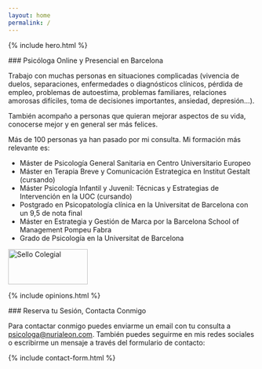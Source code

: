 ```yaml
---
layout: home
permalink: /
---
```


{% include hero.html %}

<div class="section" markdown="1">
### Psicóloga Online y Presencial en Barcelona

Trabajo con muchas personas en situaciones complicadas (vivencia de duelos, separaciones, enfermedades o diagnósticos clínicos, pérdida de empleo, problemas de autoestima, problemas familiares, relaciones amorosas difíciles, toma de decisiones importantes, ansiedad, depresión…).

También acompaño a personas que quieran mejorar aspectos de su vida, conocerse mejor y en general ser más felices.

Más de 100 personas ya han pasado por mi consulta. Mi formación más relevante es:

- Máster de Psicología General Sanitaria en Centro Universitario Europeo 
- Máster en Terapia Breve y Comunicación Estrategica en Institut Gestalt (cursando)
- Máster Psicología Infantil y Juvenil: Técnicas y Estrategias de Intervención en la UOC (cursando)
- Postgrado en Psicopatología clínica en la Universitat de Barcelona con un 9,5 de nota final
- Máster en Estrategia y Gestión de Marca por la Barcelona School of Management Pompeu Fabra
- Grado de Psicología en la Universitat de Barcelona

<img class="sello-colegial" src="{{site.baseurl}}/images/sello_colegial.webp" alt="Sello Colegial" width="162" height="72" data-action="zoom" />
</div>

<div class="columns-2">

{% include opinions.html %}

<div class="contact" markdown="1">
### Reserva tu Sesión, Contacta Conmigo

Para contactar conmigo puedes enviarme un email con tu consulta a [psicologa@nurialeon.com](javascript:openEmail()).
También puedes seguirme en mis redes sociales o escribirme un mensaje a través del formulario de contacto:

{% include contact-form.html %}
</div>
</div>
